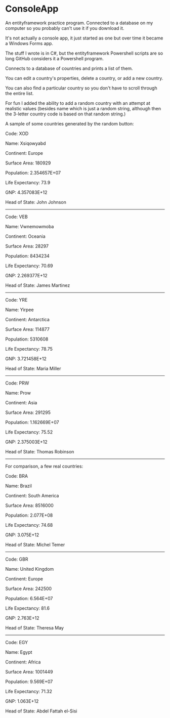 # ConsoleApp

An entityframework practice program. Connected to a database on my computer so you probably can't use it if you download it.

It's not actually a console app, it just started as one but over time it became a Windows Forms app.

The stuff I wrote is in C#, but the entityframework Powershell scripts are so long GitHub considers it a Powershell program.

Connects to a database of countries and prints a list of them. 

You can edit a country's properties, delete a country, or add a new country.

You can also find a particular country so you don't have to scroll through the entire list.

For fun I added the ability to add a random country with an attempt at realistic values (besides name which is just a random string,
although then the 3-letter country code is based on that random string.)

A sample of some countries generated by the random button:


Code: XOD

Name: Xsiqowyabd

Continent: Europe

Surface Area: 180929

Population: 2.354657E+07

Life Expectancy: 73.9

GNP: 4.357083E+12

Head of State: John Johnson

---

Code: VEB

Name: Vwnemowmoba

Continent: Oceania

Surface Area: 28297

Population: 8434234

Life Expectancy: 70.69

GNP: 2.269377E+12

Head of State: James Martinez

---

Code: YRE

Name: Yirpee

Continent: Antarctica

Surface Area: 114877

Population: 5310608

Life Expectancy: 78.75

GNP: 3.721458E+12

Head of State: Maria Miller

---

Code: PRW

Name: Prow

Continent: Asia

Surface Area: 291295

Population: 1.162669E+07

Life Expectancy: 75.52

GNP: 2.375003E+12

Head of State: Thomas Robinson

---

For comparison, a few real countries:


Code: BRA

Name: Brazil

Continent: South America

Surface Area: 8516000

Population: 2.077E+08

Life Expectancy: 74.68

GNP: 3.075E+12

Head of State: Michel Temer

---

Code: GBR

Name: United Kingdom

Continent: Europe

Surface Area: 242500

Population: 6.564E+07

Life Expectancy: 81.6

GNP: 2.763E+12

Head of State: Theresa May

---

Code: EGY

Name: Egypt

Continent: Africa

Surface Area: 1001449

Population: 9.569E+07

Life Expectancy: 71.32

GNP: 1.063E+12

Head of State: Abdel Fattah el-Sisi
